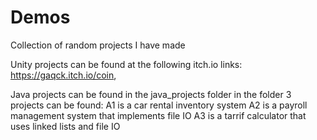 # Demos
Collection of random projects I have made


Unity projects can be found at the following itch.io links: https://gaqck.itch.io/coin,


Java projects can be found in the java_projects folder
in the folder 3 projects can be found:
A1 is a car rental inventory system 
A2 is a payroll management system that implements file IO
A3 is a tarrif calculator that uses linked lists and file IO
